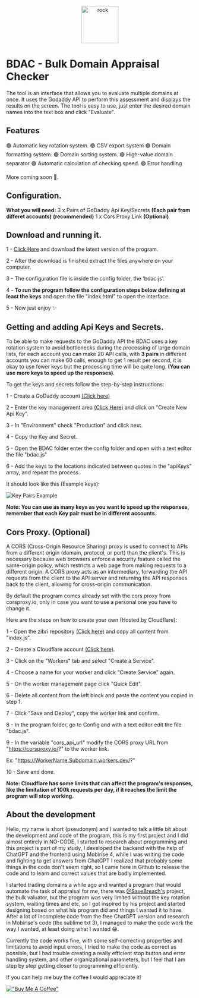 <p align="center">
  <img src="https://cdn.jsdelivr.net/gh/short443/hostimage@main/images/favicon.svg" alt="rock" width="100" height="100"/>
</p>

# BDAC - Bulk Domain Appraisal Checker
The tool is an interface that allows you to evaluate multiple domains at once. It uses the Godaddy API to perform this assessment and displays the results on the screen. The tool is easy to use, just enter the desired domain names into the text box and click "Evaluate".

## Features

🟢 Automatic key rotation system.
🟢 CSV export system
🟢 Domain formatting system.
🟢 Domain sorting system.
🟢 High-value domain separator
🟢 Automatic calculation of checking speed.
🟢 Error handling

More coming soon 🔧.

## Configuration.

**What you will need:**
3 x Pairs of GoDaddy Api Key/Secrets **(Each pair from differet accounts)** **(recommended)**
1 x Cors Proxy Link **(Optional)**

## Download and running it.

1 - [Click Here](https://github.com/short443/BDAC/releases) and download the latest version of the program.

2 - After the download is finished extract the files anywhere on your computer.

3 - The configuration file is inside the config folder, the 'bdac.js'.

4 - **To run the program follow the configuration steps below defining at least the keys** and open the file "index.html" to open the interface.

5 - Now just enjoy ✨

## Getting and adding Api Keys and Secrets.

To be able to make requests to the GoDaddy API the BDAC uses a key rotation system to avoid bottlenecks during the processing of large domain lists, for each account you can make 20 API calls, with **3 pairs** in different accounts you can make 60 calls, enough to get 1 result per second, it is okay to use fewer keys but the processing time will be quite long. **(You can use more keys to speed up the responses)**.

To get the keys and secrets follow the step-by-step instructions:

1 - Create a GoDaddy account [(Click here)](https://sso.godaddy.com/v1/account/create)

2 - Enter the key management area [(Click Here)](https://developer.godaddy.com/keys) and click on "Create New Api Key".

3 - In "Environment" check "Production" and click next.

4 - Copy the Key and Secret.

5 - Open the BDAC folder enter the config folder and open with a text editor the file "bdac.js"

6 - Add the keys to the locations indicated between quotes in the "apiKeys" array, and repeat the process.

It should look like this (Example keys):

![Key Pairs Example](https://cdn.jsdelivr.net/gh/short443/hostimage@main/images/carbon2.png)

**Note: You can use as many keys as you want to speed up the responses, remember that each Key pair must be in different accounts.**

## Cors Proxy. (Optional)

A CORS (Cross-Origin Resource Sharing) proxy is used to connect to APIs from a different origin (domain, protocol, or port) than the client's. This is necessary because web browsers enforce a security feature called the same-origin policy, which restricts a web page from making requests to a different origin. A CORS proxy acts as an intermediary, forwarding the API requests from the client to the API server and returning the API responses back to the client, allowing for cross-origin communication.

By default the program comes already set with the cors proxy from corsproxy.io, only in case you want to use a personal one you have to change it.

Here are the steps on how to create your own (Hosted by Cloudflare):

1 - Open the zibri repository [(Click here)](https://github.com/Zibri/cloudflare-cors-anywhere) and copy all content from "index.js".

2 - Create a Cloudflare account [(Click here)](https://dash.cloudflare.com/signup).

3 - Click on the "Workers" tab and select "Create a Service".

4 - Choose a name for your worker and click "Create Service" again.

5 - On the worker management page click "Quick Edit".

6 - Delete all content from the left block and paste the content you copied in step 1.

7 - Click "Save and Deploy", copy the worker link and confirm.

8 - In the program folder, go to Config and with a text editor edit the file "bdac.js".

9 - In the variable "cors_api_url" modify the CORS proxy URL from "https://corsproxy.io/?" to the worker link. 

Ex: "https://WorkerName.Subdomain.workers.dev/?"

10 - Save and done.

**Note: Cloudflare has some limits that can affect the program's responses, like the limitation of 100k requests per day, if it reaches the limit the program will stop working.**

## About the development

Hello, my name is short (pseudonym) and I wanted to talk a little bit about the development and code of the program, this is my first project and I did almost entirely in NO-CODE, I started to research about programming and this project is part of my study, I developed the backend with the help of ChatGPT and the frontend using Mobirise 4, while I was writing the code and fighting to get answers from ChatGPT I realized that probably some things in the code don't seem right, so I came here in Github to release the code and to learn and correct values that are badly implemented.

I started trading domains a while ago and wanted a program that would automate the task of appraisal for me, there was [@SaveBreach's](https://hackerpain.github.io/bulkvaluator/) project, the bulk valuator, but the program was very limited without the key rotation system, waiting times and etc, so I got inspired by his project and started designing based on what his program did and things I wanted it to have. After a lot of incomplete code from the free ChatGPT version and research in Mobirise's code (thx sublime txt 3), I managed to make the code work the way I wanted, at least doing what I wanted 😁.

Currently the code works fine, with some self-correcting properties and limitations to avoid input errors, I tried to make the code as correct as possible, but I had trouble creating a really efficient stop button and error handling system, and other organizational parameters, but I feel that I am step by step getting closer to programming efficiently.

If you can help me buy the coffee I would appreciate it!

[!["Buy Me A Coffee"](https://www.buymeacoffee.com/assets/img/custom_images/orange_img.png)](https://www.buymeacoffee.com/short443)
